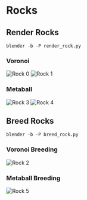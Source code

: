 # Rocks
 
## Render Rocks

```
blender -b -P render_rock.py
```

### Voronoi
![Rock 0](https://raw.githubusercontent.com/rove-to/rocks/main/rocks/rock0.png)
![Rock 1](https://raw.githubusercontent.com/rove-to/rocks/main/rocks/rock1.png)

### Metaball
![Rock 3](https://raw.githubusercontent.com/rove-to/rocks/main/rocks/rock3.png)
![Rock 4](https://raw.githubusercontent.com/rove-to/rocks/main/rocks/rock4.png)

## Breed Rocks

```
blender -b -P breed_rock.py
```

### Voronoi Breeding
![Rock 2](https://raw.githubusercontent.com/rove-to/rocks/main/rocks/rock2.png)

### Metaball Breeding
![Rock 5](https://raw.githubusercontent.com/rove-to/rocks/main/rocks/rock5.png)

